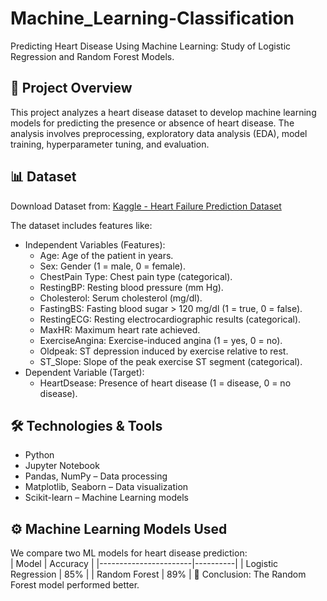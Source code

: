 # Machine_Learning-Classification
Predicting Heart Disease Using Machine Learning: Study of Logistic Regression and Random Forest Models.

## 📌 Project Overview  
This project analyzes a heart disease dataset to develop machine learning models for predicting the presence or absence of heart disease. The analysis involves preprocessing, exploratory data analysis (EDA), model training, hyperparameter tuning, and evaluation.

## 📊 Dataset  
Download Dataset from: [Kaggle - Heart Failure Prediction Dataset](https://www.kaggle.com/datasets/fedesoriano/heart-failure-prediction)

The dataset includes features like:
* Independent Variables (Features):
  - Age: Age of the patient in years.
  - Sex: Gender (1 = male, 0 = female).
  - ChestPain Type: Chest pain type (categorical).
  - RestingBP: Resting blood pressure (mm Hg).
  - Cholesterol: Serum cholesterol (mg/dl).
  - FastingBS: Fasting blood sugar > 120 mg/dl (1 = true, 0 = false).
  - RestingECG: Resting electrocardiographic results (categorical).
  - MaxHR: Maximum heart rate achieved.
  - ExerciseAngina: Exercise-induced angina (1 = yes, 0 = no).
  - Oldpeak: ST depression induced by exercise relative to rest.
  - ST_Slope: Slope of the peak exercise ST segment (categorical).
* Dependent Variable (Target):
  - HeartDsease: Presence of heart disease (1 = disease, 0 = no disease).

## 🛠️ Technologies & Tools  
- Python
- Jupyter Notebook  
- Pandas, NumPy – Data processing  
- Matplotlib, Seaborn – Data visualization  
- Scikit-learn – Machine Learning models

## ⚙️ Machine Learning Models Used  
We compare two ML models for heart disease prediction:  
| Model                 | Accuracy |
|-----------------------|----------|
| Logistic Regression   |    85%   |
| Random Forest         |    89%   |
📌 Conclusion: The Random Forest model performed better.


